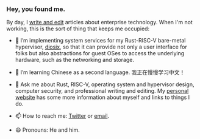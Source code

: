 ### Hey, you found me.

By day, I [write and edit](https://www.theregister.com/Author/Chris-Williams) articles about enterprise technology. When I'm not working, this is the sort of thing that keeps me occupied:

- 🔭 I’m implementing system services for my Rust-RISC-V bare-metal hypervisor, [diosix](https://github.com/diodesign/diosix), so that it can provide not only a user interface for folks but also abstractions for guest OSes to access the underlying hardware, such as the networking and storage.

- 🌱 I’m learning Chinese as a second language. 我正在慢慢学习中文！

- 💬 Ask me about Rust, RISC-V, operating system and hypervisor design, computer security, and professional writing and editing. My [personal website](https://diodesign.co.uk) has some more information about myself and links to things I do.

- 📫 How to reach me: [Twitter](https://twitter.com/diodesign) or [email](mailto:chrisw@diosix.org).

- 😄 Pronouns: He and him.
